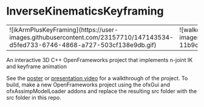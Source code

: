 # InverseKinematicsKeyframing

<table>
  <tr>
    <td>![ikArmPlusKeyFraming](https://user-images.githubusercontent.com/23157710/147143534-d5fed733-6746-4868-a727-503cf138e9db.gif)</td>
    <td>![walkcycleUsingKeyFraming](https://user-images.githubusercontent.com/23157710/147143564-11b9c2ad-1be2-4cfd-ae7f-227da96158e3.gif)</td>
  </tr>
 </table>
  



An interactive 3D C++ OpenFrameworks project that implements n-joint IK and keyframe animation

See the [poster](https://github.com/trinityd/InverseKinematicsKeyframing/blob/main/FinalProjectPoster.pptx) or [presentation video](https://github.com/trinityd/InverseKinematicsKeyframing/blob/main/combinedFinalProjectDemos.mp4) for a walkthrough of the project. To build, make a new OpenFrameworks project using the ofxGui and ofxAssimpModelLoader addons and replace the resulting src folder with the src folder in this repo.
